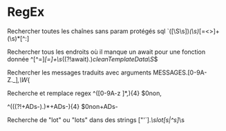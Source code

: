 # RegEx
Rechercher toutes les chaînes sans param protégés sql
`([\S\s])*(\s)*[=<>]+(\s)*[^:]

Rechercher tous les endroits où il manque un await pour une fonction donnée
^[^=]*[=]+\s*((?!await).)*cleanTemplateData\S*$

Rechercher les messages traduits avec arguments
MESSAGES.[0-9A-Z._]*,\W*\{

Recherche et remplace regex
^([0-9A-z ]*,){4}
$0non,

^(((?!\+ADs-).)*\+ADs-){4}
$0non+ADs-

Recherche de "lot" ou "lots" dans des strings
["'`].*\slot[s|^s]*\s
